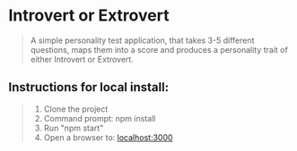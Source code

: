 # Introvert or Extrovert

> A simple personality test application, that takes 3-5 different questions, maps them into a score and produces a personality trait of either Introvert or Extrovert.

## Instructions for local install: 

> 1. Clone the project
> 2. Command prompt: npm install
> 3. Run "npm start"
> 4. Open a browser to: [localhost:3000](http://localhost:3000/)



